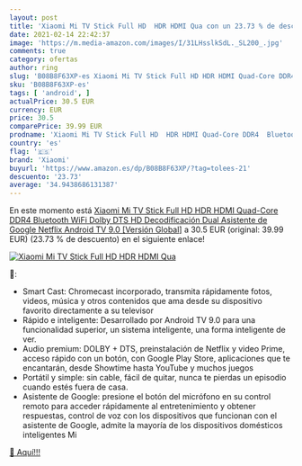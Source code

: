 ```yaml
---
layout: post
title: 'Xiaomi Mi TV Stick Full HD  HDR HDMI Qua con un 23.73 % de descuento'
date: 2021-02-14 22:42:37
image: 'https://m.media-amazon.com/images/I/31LHsslkSdL._SL200_.jpg'
comments: true
category: ofertas
author: ring
slug: 'B08B8F63XP-es Xiaomi Mi TV Stick Full HD HDR HDMI Quad-Core DDR4...'
sku: 'B08B8F63XP-es'
tags: [ 'android', ]
actualPrice: 30.5 EUR
currency: EUR
price: 30.5
comparePrice: 39.99 EUR
prodname: 'Xiaomi Mi TV Stick Full HD  HDR HDMI Quad-Core DDR4  Bluetooth  WiFi Dolby DTS HD Decodificación  Dual Asistente de Google  Netflix  Android TV 9.0 [Versión Global]'
country: 'es'
flag: '🇪🇸'
brand: 'Xiaomi'
buyurl: 'https://www.amazon.es/dp/B08B8F63XP/?tag=tolees-21'
descuento: '23.73'
average: '34.9438686131387'
---
```


En este momento está [Xiaomi Mi TV Stick Full HD  HDR HDMI Quad-Core DDR4  Bluetooth  WiFi Dolby DTS HD Decodificación  Dual Asistente de Google  Netflix  Android TV 9.0 [Versión Global]](https://www.amazon.es/dp/B08B8F63XP/?tag=tolees-21) a 30.5 EUR (original: 39.99 EUR) (23.73 %  de descuento) en el siguiente enlace!

[![Xiaomi Mi TV Stick Full HD  HDR HDMI Qua](https://m.media-amazon.com/images/I/31LHsslkSdL._SL200_.jpg)](https://www.amazon.es/dp/B08B8F63XP/?tag=tolees-21)

🔎:

- Smart Cast: Chromecast incorporado, transmita rápidamente fotos, videos, música y otros contenidos que ama desde su dispositivo favorito directamente a su televisor
- Rápido e inteligente: Desarrollado por Android TV 9.0 para una funcionalidad superior, un sistema inteligente, una forma inteligente de ver.
- Audio premium: DOLBY + DTS, preinstalación de Netflix y video Prime, acceso rápido con un botón, con Google Play Store, aplicaciones que te encantarán, desde Showtime hasta YouTube y muchos juegos
- Portátil y simple: sin cable, fácil de quitar, nunca te pierdas un episodio cuando estés fuera de casa.
- Asistente de Google: presione el botón del micrófono en su control remoto para acceder rápidamente al entretenimiento y obtener respuestas, control de voz con los dispositivos que funcionan con el asistente de Google, admite la mayoría de los dispositivos domésticos inteligentes Mi

[🛒 Aquí!!!](https://www.amazon.es/dp/B08B8F63XP/?tag=tolees-21)
